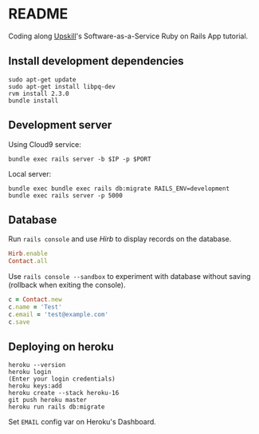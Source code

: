 # README

Coding along [Upskill](http://upskillcourses.com)'s Software-as-a-Service Ruby on Rails App tutorial.

## Install development dependencies

```
sudo apt-get update
sudo apt-get install libpq-dev
rvm install 2.3.0
bundle install
```

## Development server

Using Cloud9 service:

```
bundle exec rails server -b $IP -p $PORT 
```

Local server:

```
bundle exec bundle exec rails db:migrate RAILS_ENV=development
bundle exec rails server -p 5000
```

## Database

Run `rails console` and use *Hirb* to display records on the database.

~~~ruby
Hirb.enable
Contact.all
~~~

Use `rails console --sandbox` to experiment with database without saving (rollback when exiting the console).

~~~ruby
c = Contact.new
c.name = 'Test'
c.email = 'test@example.com'
c.save
~~~

## Deploying on heroku

```
heroku --version
heroku login
(Enter your login credentials)
heroku keys:add
heroku create --stack heroku-16
git push heroku master
heroku run rails db:migrate
```

Set `EMAIL` config var on Heroku's Dashboard.
